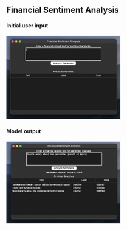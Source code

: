 ## Financial Sentiment Analysis




#### Initial user input

<img src="user_input.png" alt="Alt text" width="300"/>

#### Model output

<img src="model_results.png" alt="Alt text" width="300"/>





